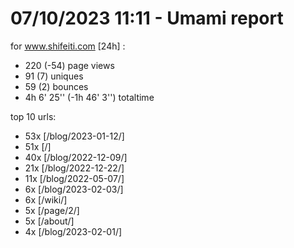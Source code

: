 # 07/10/2023 11:11 - Umami report
for www.shifeiti.com [24h] :

 - 220 (-54) page views
 - 91 (7) uniques
 - 59 (2) bounces
 - 4h 6' 25'' (-1h 46' 3'') totaltime


top 10 urls:
 - 53x [/blog/2023-01-12/]
 - 51x [/]
 - 40x [/blog/2022-12-09/]
 - 21x [/blog/2022-12-22/]
 - 11x [/blog/2022-05-07/]
 - 6x [/blog/2023-02-03/]
 - 6x [/wiki/]
 - 5x [/page/2/]
 - 5x [/about/]
 - 4x [/blog/2023-02-01/]


